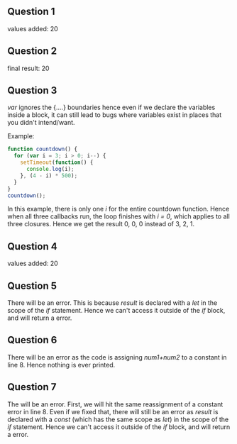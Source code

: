 ## Question 1
values added: 20

## Question 2
final result: 20

## Question 3
*var* ignores the {....} boundaries hence even if we declare the variables inside a block, it can still lead to bugs where variables exist in places that you didn't intend/want. 

Example:
``` javascript
function countdown() {
  for (var i = 3; i > 0; i--) {
    setTimeout(function() {
      console.log(i);
    }, (4 - i) * 500);
  }
}
countdown();
```
In this example, there is only one *i* for the entire countdown function. Hence when all three callbacks run, the loop finishes with *i = 0*, which applies to all three closures. Hence we get the result 0, 0, 0 instead of 3, 2, 1. 

## Question 4
values added: 20

## Question 5
There will be an error. This is because *result* is declared with a *let* in the scope of the *if* statement. Hence we can't access it outside of the *if* block, and will return a error.  

## Question 6
There will be an error as the code is assigning *num1+num2* to a constant in line 8. Hence nothing is ever printed.

## Question 7
The will be an error. First, we will hit the same reassignment of a constant error in line 8. Even if we fixed that, there will still be an error as *result* is declared with a *const* (which has the same scope as *let*) in the scope of the *if* statement. Hence we can't access it outside of the *if* block, and will return a error.